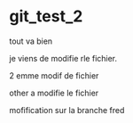 # git_test_2

tout va bien

je viens de modifie rle fichier.


2 emme modif de fichier


other a modifie le fichier

mofification sur la branche fred


